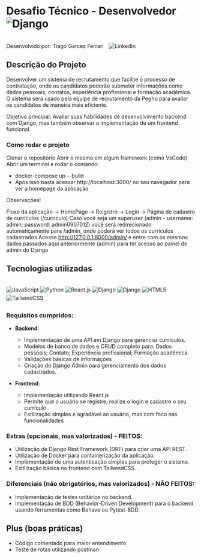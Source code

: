 # Desafio Técnico - Desenvolvedor <img align="center" alt="Django" src="https://img.shields.io/badge/Django-092E20?style=for-the-badge&logo=django&logoColor=white" style="margin-bottom: 5px;">

<p>
    Desenvolvido por: Tiago Garcez Ferrari  
    <a href="https://www.linkedin.com/in/tiago-garcez-ferrari-783833270/">
        <img src="https://img.shields.io/badge/LinkedIn-0077B5?style=flat-square&logo=linkedin&logoColor=white&logoWidth=20" alt="LinkedIn" style="margin-left: 10px; display: inline-block; margin-top: 10px;" />
    </a>
</p>

## Descrição do Projeto

Desenvolver um sistema de recrutamento que facilite o processo de contratação, onde os candidatos poderão submeter informações como dados pessoais, contatos, experiência profissional e formação acadêmica. O sistema será usado pela equipe de recrutamento da Pegho para avaliar os candidatos de maneira mais eficiente.

Objetivo principal: Avaliar suas habilidades de desenvolvimento backend com Django, mas também observar a implementação de um frontend funcional.

### Como rodar o projeto

Clonar o repositório
Abrir o mesmo em algum framework (como VsCode)
Abrir um terminal e rodar o comando:
- docker-compose up --build
- Após isso basta acessar http://localhost:3000/ no seu navegador para ver a homepage da aplicação

Observações!

Fluxo da aplicação -> HomePage -> Reigistro -> Login -> Página de cadastro de currículos (/curriculo)
Caso você seja um superuser (admin - username: admin; password: admin0907012) você será redirecionado automaticamente para /admin, onde poderá ver todos os currículos cadastrados
Acesse http://127.0.0.1:8000/admin/ e entre com os mesmos dados passados aqui anteriormente (admin) para ter acesso ao painel de admin do Django

## Tecnologias utilizadas

<div style="display: inline_block"><br/>
    <img align="center" alt="JavaScript" src="https://img.shields.io/badge/JavaScript-F7DF1E?style=for-the-badge&logo=javascript&logoColor=black" style="margin-bottom: 5px;">
    <img align="center" alt="Python" src="https://img.shields.io/badge/Python-3776AB?style=for-the-badge&logo=python&logoColor=white" style="margin-bottom: 5px;">
    <img align="center" alt="React.js" src="https://img.shields.io/badge/React-20232A?style=for-the-badge&logo=react&logoColor=61DAFB" style="margin-bottom: 5px;">
    <img align="center" alt="Django" src="https://img.shields.io/badge/Django-092E20?style=for-the-badge&logo=django&logoColor=white" style="margin-bottom: 5px;">
    <img align="center" alt="Django" src="https://img.shields.io/badge/SQLite-07405E?style=for-the-badge&logo=sqlite&logoColor=white" style="margin-bottom: 5px;">
    <img align="center" alt="HTML5" src="https://img.shields.io/badge/HTML5-E34F26?style=for-the-badge&logo=html5&logoColor=white" style="margin-bottom: 5px;">
    <img align="center" alt="TailwindCSS" src="https://img.shields.io/badge/Tailwind_CSS-38B2AC?style=for-the-badge&logo=tailwind-css&logoColor=white" style="margin-bottom: 5px;">
</div>

### Requisitos cumpridos:
- **Backend**:
    - Implementação de uma API em Django para gerenciar currículos.
    - Modelos de banco de dados e CRUD completo para: Dados pessoais; Contato; Experiência profissional; Formação acadêmica.
    - Validações básicas de informações
    - Criação do Django Admin para gerenciamento dos dados cadastrados.

- **Frontend**:
    - Implementação utilizando React.js
    - Permite que o usuário se registre, realize o login e cadastre o seu currículo
    - Estilização simples e agradável ao usuário, mas com foco nas funcionalidades

### Extras (opcionais, mas valorizados) - FEITOS:
- Utilização de Django Rest Framework (DRF) para criar uma API REST.
- Utilização de Docker para containerização da aplicação.
- Implementação de uma autenticação simples para proteger o sistema.
- Estilização básica no frontend com TailwindCSS.

### Diferenciais (não obrigatórios, mas valorizados) - NÃO FEITOS:
- Implementação de testes unitários no backend.
- Implementação de BDD (Behavior-Driven Development) para o backend usando ferramentas como Behave ou Pytest-BDD.

## Plus (boas práticas)
- Código comentado para maior entendimento
- Teste de rotas utilizando postman
